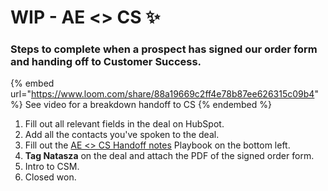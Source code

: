 # WIP - AE <> CS ✨

### Steps to complete when a prospect has signed our order form and handing off to Customer Success.

{% embed url="https://www.loom.com/share/88a19669c2ff4e78b87ee626315c09b4" %}
See video for a breakdown handoff to CS
{% endembed %}

1. Fill out all relevant fields in the deal on HubSpot.
2. Add all the contacts you've spoken to the deal.
3. Fill out the [AE <> CS Handoff notes](https://app.hubspot.com/playbooks/8443689/compose/658746) Playbook on the bottom left.
4. **Tag Natasza** on the deal and attach the PDF of the signed order form.
5. Intro to CSM.
6. Closed won.
